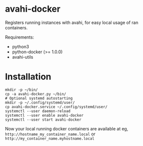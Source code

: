 avahi-docker
============

Registers running instances with avahi, for easy local usage of ran containers.

Requirements:

* python3
* python-docker (>= 1.0.0)
* avahi-utils

Installation
===========


    mkdir -p ~/bin/
    cp -a avahi-docker.py ~/bin/
    # Optional systemd autostarting
    mkdir -p ~/.config/systemd/user/
    cp avahi-docker.service ~/.config/systemd/user/
    systemctl --user daemon-reload
    systemctl --user enable avahi-docker
    systemctl --user start avahi-docker

Now your local running docker containers are available at eg, `http://hostname_my_container_name.local` or 
`http://my_container_name.myhostname.local`



